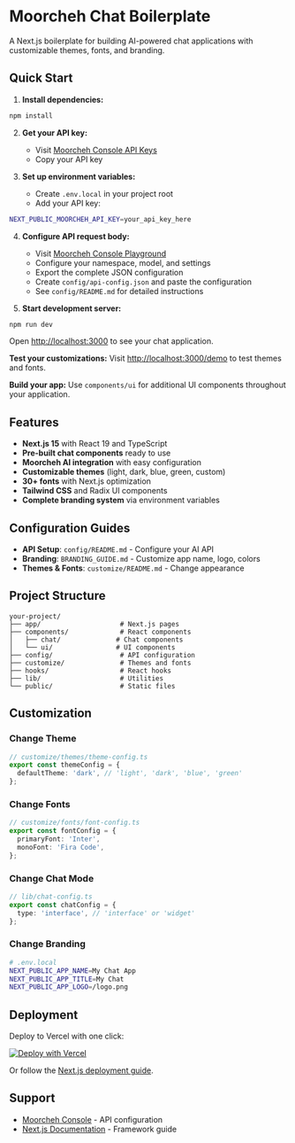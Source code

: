 # Moorcheh Chat Boilerplate

A Next.js boilerplate for building AI-powered chat applications with customizable themes, fonts, and branding.

## Quick Start

1. **Install dependencies:**
```bash
npm install
```

2. **Get your API key:**
   - Visit [Moorcheh Console API Keys](https://console.moorcheh.ai/api-keys)
   - Copy your API key

3. **Set up environment variables:**
   - Create `.env.local` in your project root
   - Add your API key:
```bash
NEXT_PUBLIC_MOORCHEH_API_KEY=your_api_key_here
```

4. **Configure API request body:**
   - Visit [Moorcheh Console Playground](https://console.moorcheh.ai/playground)
   - Configure your namespace, model, and settings
   - Export the complete JSON configuration
   - Create `config/api-config.json` and paste the configuration
   - See `config/README.md` for detailed instructions

5. **Start development server:**
```bash
npm run dev
```

Open [http://localhost:3000](http://localhost:3000) to see your chat application.

**Test your customizations:** Visit [http://localhost:3000/demo](http://localhost:3000/demo) to test themes and fonts.

**Build your app:** Use `components/ui` for additional UI components throughout your application.

## Features

- **Next.js 15** with React 19 and TypeScript
- **Pre-built chat components** ready to use
- **Moorcheh AI integration** with easy configuration
- **Customizable themes** (light, dark, blue, green, custom)
- **30+ fonts** with Next.js optimization
- **Tailwind CSS** and Radix UI components
- **Complete branding system** via environment variables

## Configuration Guides

- **API Setup**: `config/README.md` - Configure your AI API
- **Branding**: `BRANDING_GUIDE.md` - Customize app name, logo, colors
- **Themes & Fonts**: `customize/README.md` - Change appearance

## Project Structure

```
your-project/
├── app/                    # Next.js pages
├── components/             # React components
│   ├── chat/              # Chat components
│   └── ui/                # UI components
├── config/                 # API configuration
├── customize/              # Themes and fonts
├── hooks/                  # React hooks
├── lib/                    # Utilities
└── public/                 # Static files
```

## Customization

### Change Theme
```typescript
// customize/themes/theme-config.ts
export const themeConfig = {
  defaultTheme: 'dark', // 'light', 'dark', 'blue', 'green'
};
```

### Change Fonts  
```typescript
// customize/fonts/font-config.ts
export const fontConfig = {
  primaryFont: 'Inter',
  monoFont: 'Fira Code',
};
```

### Change Chat Mode
```typescript
// lib/chat-config.ts
export const chatConfig = {
  type: 'interface', // 'interface' or 'widget'
};
```

### Change Branding
```bash
# .env.local
NEXT_PUBLIC_APP_NAME=My Chat App
NEXT_PUBLIC_APP_TITLE=My Chat
NEXT_PUBLIC_APP_LOGO=/logo.png
```

## Deployment

Deploy to Vercel with one click:

[![Deploy with Vercel](https://vercel.com/button)](https://vercel.com/new)

Or follow the [Next.js deployment guide](https://nextjs.org/docs/app/building-your-application/deploying).

## Support

- [Moorcheh Console](https://console.moorcheh.ai) - API configuration
- [Next.js Documentation](https://nextjs.org/docs) - Framework guide